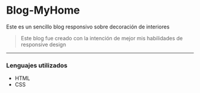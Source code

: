 # Blog-MyHome
Este es un sencillo blog responsivo sobre decoración de interiores

>Este blog fue creado con la intención de mejor mis habilidades de responsive design 
---

### Lenguajes utilizados 
* HTML
* CSS
